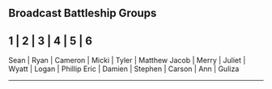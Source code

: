 ## Broadcast Battleship Groups

1 | 2 | 3 | 4 | 5 | 6
-
Sean | Ryan | Cameron | Micki | Tyler | Matthew
Jacob | Merry | Juliet | Wyatt | Logan | Phillip
Eric | Damien | Stephen | Carson | Ann | Guliza

---
